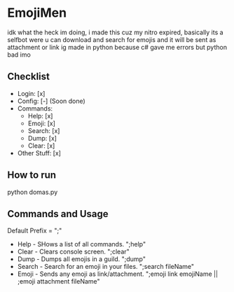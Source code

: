 # EmojiMen
idk what the heck im doing, i made this cuz my nitro expired, basically its a selfbot were u can download and search for emojis and it will be sent as attachment or link ig
made in python because c# gave me errors but python bad imo

## Checklist
- Login: [x]
- Config: [-] (Soon done)
- Commands:
    - Help: [x]
    - Emoji: [x]
    - Search: [x]
    - Dump: [x]
    - Clear: [x]
- Other Stuff: [x]

## How to run
python domas.py

## Commands and Usage
Default Prefix = ";"
- Help - SHows a list of all commands. ";help"
- Clear - Clears console screen. ";clear"
- Dump - Dumps all emojis in a guild. ";dump"
- Search - Search for an emoji in your files. ";search fileName"
- Emoji - Sends any emoji as link/attachment. ";emoji link emojiName || ;emoji attachment fileName"
